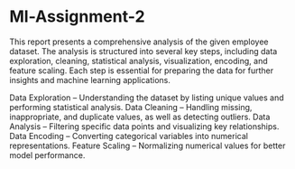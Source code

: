 # Ml-Assignment-2

This report presents a comprehensive analysis of the given employee dataset. The analysis is structured into several key steps, including data exploration, cleaning, statistical analysis, visualization, encoding, and feature scaling. Each step is essential for preparing the data for further insights and machine learning applications.

Data Exploration – Understanding the dataset by listing unique values and performing statistical analysis.
Data Cleaning – Handling missing, inappropriate, and duplicate values, as well as detecting outliers.
Data Analysis – Filtering specific data points and visualizing key relationships.
Data Encoding – Converting categorical variables into numerical representations.
Feature Scaling – Normalizing numerical values for better model performance.

